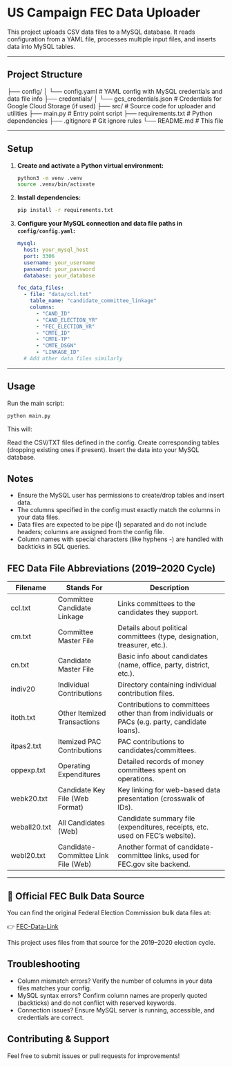 # US Campaign FEC Data Uploader

This project uploads CSV data files to a MySQL database. It reads configuration from a YAML file, processes multiple input files, and inserts data into MySQL tables.

---

## Project Structure

├── config/
│ └── config.yaml # YAML config with MySQL credentials and data file info
├── credentials/
│ └── gcs_credentials.json # Credentials for Google Cloud Storage (if used)
├── src/ # Source code for uploader and utilities
├── main.py # Entry point script
├── requirements.txt # Python dependencies
├── .gitignore # Git ignore rules
└── README.md # This file



---

## Setup

1. **Create and activate a Python virtual environment:**

    ```bash
    python3 -m venv .venv
    source .venv/bin/activate
    ```

2. **Install dependencies:**

    ```bash
    pip install -r requirements.txt
    ```

3. **Configure your MySQL connection and data file paths in `config/config.yaml`:**

    ```yaml
    mysql:
      host: your_mysql_host
      port: 3306
      username: your_username
      password: your_password
      database: your_database

    fec_data_files:
      - file: "data/ccl.txt"
        table_name: "candidate_committee_linkage"
        columns:
          - "CAND_ID"
          - "CAND_ELECTION_YR"
          - "FEC_ELECTION_YR"
          - "CMTE_ID"
          - "CMTE-TP"
          - "CMTE_DSGN"
          - "LINKAGE_ID"
      # Add other data files similarly
    ```

---

## Usage

Run the main script:

```bash
python main.py
```

This will:

Read the CSV/TXT files defined in the config.
Create corresponding tables (dropping existing ones if present).
Insert the data into your MySQL database.


## Notes

- Ensure the MySQL user has permissions to create/drop tables and insert data.
- The columns specified in the config must exactly match the columns in your data files.
- Data files are expected to be pipe (|) separated and do not include headers; columns are assigned from the config file.
- Column names with special characters (like hyphens -) are handled with backticks in SQL queries.

## FEC Data File Abbreviations (2019–2020 Cycle)

| Filename     | Stands For                          | Description                                                                                    |
| ------------ | ----------------------------------- | ---------------------------------------------------------------------------------------------- |
| ccl.txt      | Committee Candidate Linkage         | Links committees to the candidates they support.                                               |
| cm.txt       | Committee Master File               | Details about political committees (type, designation, treasurer, etc.).                       |
| cn.txt       | Candidate Master File               | Basic info about candidates (name, office, party, district, etc.).                             |
| indiv20      | Individual Contributions            | Directory containing individual contribution files.                                            |
| itoth.txt    | Other Itemized Transactions         | Contributions to committees other than from individuals or PACs (e.g. party, candidate loans). |
| itpas2.txt   | Itemized PAC Contributions          | PAC contributions to candidates/committees.                                                    |
| oppexp.txt   | Operating Expenditures              | Detailed records of money committees spent on operations.                                      |
| webk20.txt   | Candidate Key File (Web Format)     | Key linking for web-based data presentation (crosswalk of IDs).                                |
| weball20.txt | All Candidates (Web)                | Candidate summary file (expenditures, receipts, etc. used on FEC’s website).                   |
| webl20.txt   | Candidate-Committee Link File (Web) | Another format of candidate-committee links, used for FEC.gov site backend.                    |


---

## 📂 Official FEC Bulk Data Source

You can find the original Federal Election Commission bulk data files at:

👉 [FEC-Data-Link](https://www.fec.gov/data/browse-data/?tab=bulk-data)

This project uses files from that source for the 2019–2020 election cycle.


## Troubleshooting

- Column mismatch errors?
Verify the number of columns in your data files matches your config.
- MySQL syntax errors?
Confirm column names are properly quoted (backticks) and do not conflict with reserved keywords.
- Connection issues?
Ensure MySQL server is running, accessible, and credentials are correct.

## Contributing & Support

Feel free to submit issues or pull requests for improvements!
